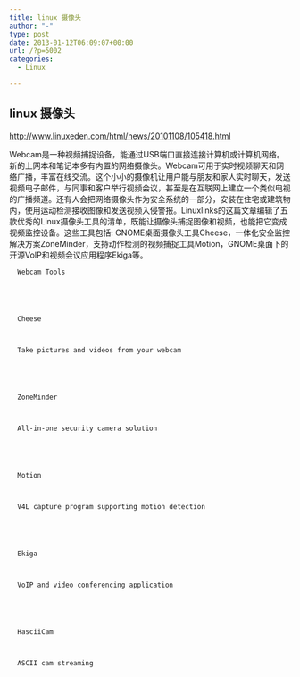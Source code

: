 ```yaml
---
title: linux 摄像头
author: "-"
type: post
date: 2013-01-12T06:09:07+00:00
url: /?p=5002
categories:
  - Linux

---
```

## linux 摄像头
http://www.linuxeden.com/html/news/20101108/105418.html

Webcam是一种视频捕捉设备，能通过USB端口直接连接计算机或计算机网络。新的上网本和笔记本多有内置的网络摄像头。Webcam可用于实时视频聊天和网络广播，丰富在线交流。这个小小的摄像机让用户能与朋友和家人实时聊天，发送视频电子邮件，与同事和客户举行视频会议，甚至是在互联网上建立一个类似电视的广播频道。还有人会把网络摄像头作为安全系统的一部分，安装在住宅或建筑物内，使用运动检测接收图像和发送视频入侵警报。Linuxlinks的这篇文章编辑了五款优秀的Linux摄像头工具的清单，既能让摄像头捕捉图像和视频，也能把它变成视频监控设备。这些工具包括: GNOME桌面摄像头工具Cheese，一体化安全监控解决方案ZoneMinder，支持动作检测的视频捕捉工具Motion，GNOME桌面下的开源VoIP和视频会议应用程序Ekiga等。


  
    
      Webcam Tools
    
  
  
  
    
      Cheese
    
    
    
      Take pictures and videos from your webcam
    
  
  
  
    
      ZoneMinder
    
    
    
      All-in-one security camera solution
    
  
  
  
    
      Motion
    
    
    
      V4L capture program supporting motion detection
    
  
  
  
    
      Ekiga
    
    
    
      VoIP and video conferencing application
    
  
  
  
    
      HasciiCam
    
    
    
      ASCII cam streaming
    
  
